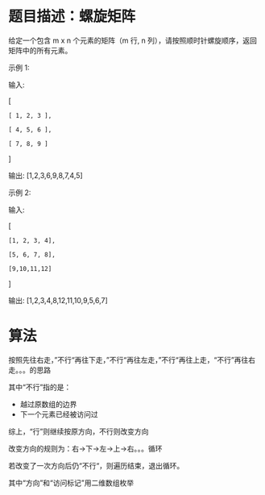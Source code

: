 # 题目描述：螺旋矩阵
给定一个包含 m x n 个元素的矩阵（m 行, n 列），请按照顺时针螺旋顺序，返回矩阵中的所有元素。

示例 1:

输入:

[

    [ 1, 2, 3 ],

    [ 4, 5, 6 ],

    [ 7, 8, 9 ]

]

输出: [1,2,3,6,9,8,7,4,5]

示例 2:



输入:

[

    [1, 2, 3, 4],

    [5, 6, 7, 8],

    [9,10,11,12]

]

输出: [1,2,3,4,8,12,11,10,9,5,6,7]

# 算法
按照先往右走，”不行“再往下走，”不行“再往左走，”不行“再往上走，“不行”再往右走。。。的思路

其中“不行”指的是：
- 越过原数组的边界
- 下一个元素已经被访问过

综上，“行”则继续按原方向，不行则改变方向

改变方向的规则为：右->下->左->上->右。。。循环

若改变了一次方向后仍“不行“，则遍历结束，退出循环。

其中“方向”和“访问标记”用二维数组枚举
